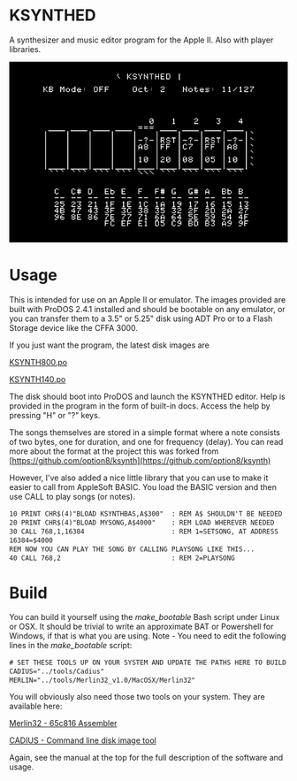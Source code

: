 # KSYNTHED
A synthesizer and music editor program for the Apple II.  Also with player libraries.

![Screenshot of starting the program](doc/web/Screenshot.png "Screenshot of starting the program")

# Usage
This is intended for use on an Apple II or emulator.  The images provided are built with ProDOS 2.4.1 installed and should be bootable on any emulator, or you can transfer them to a 3.5" or 5.25" disk using ADT Pro or to a Flash Storage device like the CFFA 3000.

If you just want the program, the latest disk images are

   [KSYNTH800.po](https://github.com/digarok/ksynthed/blob/master/KSYNTH800.po?raw=true "KSYNTH800.po")

   [KSYNTH140.po](https://github.com/digarok/ksynthed/blob/master/KSYNTH140.po?raw=true "KSYNTH140.po")

The disk should boot into ProDOS and launch the KSYNTHED editor.  Help is provided in the program in the form of built-in docs.  Access the help by pressing "H" or "?" keys.

The songs themselves are stored in a simple format where a note consists of two bytes, one for duration, and one for frequency (delay).  You can read more about the format at the project this was forked from [https://github.com/option8/ksynth](https://github.com/option8/ksynth)

However, I've also added a nice little library that you can use to make it easier to call from AppleSoft BASIC.  You load the BASIC version and then use CALL to play songs (or notes).

```BASIC
10 PRINT CHR$(4)"BLOAD KSYNTHBAS,A$300"  : REM A$ SHOULDN'T BE NEEDED
20 PRINT CHR$(4)"BLOAD MYSONG,A$4000"    : REM LOAD WHEREVER NEEDED
30 CALL 768,1,16384                      : REM 1=SETSONG, AT ADDRESS 16384=$4000
REM NOW YOU CAN PLAY THE SONG BY CALLING PLAYSONG LIKE THIS...
40 CALL 768,2                            : REM 2=PLAYSONG
```

# Build
You can build it yourself using the *make_bootable* Bash script under Linux or OSX.  It should be trivial to write an approximate BAT or Powershell for Windows, if that is what you are using.  Note - You need to edit the following lines in the *make_bootable* script:

    # SET THESE TOOLS UP ON YOUR SYSTEM AND UPDATE THE PATHS HERE TO BUILD
    CADIUS="../tools/Cadius"
    MERLIN="../tools/Merlin32_v1.0/MacOSX/Merlin32"

You will obviously also need those two tools on your system.  They are available here:

[Merlin32 - 65c816 Assembler](http://brutaldeluxe.fr/products/crossdevtools/merlin/index.html "Merlin32 ")

[CADIUS - Command line disk image tool](http://brutaldeluxe.fr/products/crossdevtools/cadius/index.html "CADIUS")

Again, see the manual at the top for the full description of the software and usage.  
